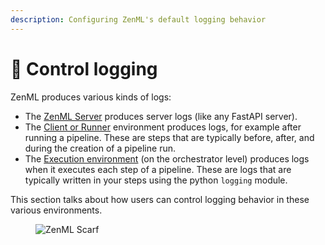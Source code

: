 ```yaml
---
description: Configuring ZenML's default logging behavior
---
```


# 🌲 Control logging

ZenML produces various kinds of logs:

* The [ZenML Server](../../getting-started/deploying-zenml/README.md) produces server logs (like any FastAPI server).
* The [Client or Runner](../configure-python-environments/README.md#client-environment-or-the-runner-environment) environment produces logs, for example after running a pipeline. These are steps that are typically before, after, and during the creation of a pipeline run.
* The [Execution environment](../configure-python-environments/README.md#execution-environments) (on the orchestrator level) produces logs when it executes each step of a pipeline. These are logs that are typically written in your steps using the python `logging` module.

This section talks about how users can control logging behavior in these various environments.

<figure><img src="https://static.scarf.sh/a.png?x-pxid=f0b4f458-0a54-4fcd-aa95-d5ee424815bc" alt="ZenML Scarf"><figcaption></figcaption></figure>
